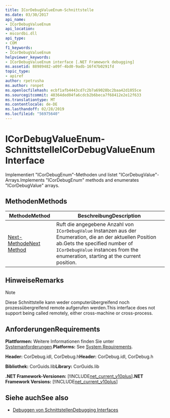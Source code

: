```yaml
---
title: ICorDebugValueEnum-Schnittstelle
ms.date: 03/30/2017
api_name:
- ICorDebugValueEnum
api_location:
- mscordbi.dll
api_type:
- COM
f1_keywords:
- ICorDebugValueEnum
helpviewer_keywords:
- ICorDebugValueEnum interface [.NET Framework debugging]
ms.assetid: 88989482-a09f-4bd0-9adb-16f47b0291fd
topic_type:
- apiref
author: rpetrusha
ms.author: ronpet
ms.openlocfilehash: ecbf1afb4443cd7c2b7a69028bc2baa42d1055ce
ms.sourcegitcommit: 40364ded04fa6cdcb2b6beca7f68412e2e12f633
ms.translationtype: MT
ms.contentlocale: de-DE
ms.lasthandoff: 02/28/2019
ms.locfileid: "56975640"
---
```

# <a name="icordebugvalueenum-interface"></a><span data-ttu-id="017df-102">ICorDebugValueEnum-Schnittstelle</span><span class="sxs-lookup"><span data-stu-id="017df-102">ICorDebugValueEnum Interface</span></span>
<span data-ttu-id="017df-103">Implementiert "ICorDebugEnum"-Methoden und listet "ICorDebugValue"-Arrays.</span><span class="sxs-lookup"><span data-stu-id="017df-103">Implements "ICorDebugEnum" methods and enumerates "ICorDebugValue" arrays.</span></span>  
  
## <a name="methods"></a><span data-ttu-id="017df-104">Methoden</span><span class="sxs-lookup"><span data-stu-id="017df-104">Methods</span></span>  
  
|<span data-ttu-id="017df-105">Methode</span><span class="sxs-lookup"><span data-stu-id="017df-105">Method</span></span>|<span data-ttu-id="017df-106">Beschreibung</span><span class="sxs-lookup"><span data-stu-id="017df-106">Description</span></span>|  
|------------|-----------------|  
|[<span data-ttu-id="017df-107">Next-Methode</span><span class="sxs-lookup"><span data-stu-id="017df-107">Next Method</span></span>](../../../../docs/framework/unmanaged-api/debugging/icordebugvalueenum-next-method.md)|<span data-ttu-id="017df-108">Ruft die angegebene Anzahl von `ICorDebugValue` Instanzen aus der Enumeration, die an der aktuellen Position ab.</span><span class="sxs-lookup"><span data-stu-id="017df-108">Gets the specified number of `ICorDebugValue` instances from the enumeration, starting at the current position.</span></span>|  
  
## <a name="remarks"></a><span data-ttu-id="017df-109">Hinweise</span><span class="sxs-lookup"><span data-stu-id="017df-109">Remarks</span></span>  
  
> [!NOTE]
>  <span data-ttu-id="017df-110">Diese Schnittstelle kann weder computerübergreifend noch prozessübergreifend remote aufgerufen werden.</span><span class="sxs-lookup"><span data-stu-id="017df-110">This interface does not support being called remotely, either cross-machine or cross-process.</span></span>  
  
## <a name="requirements"></a><span data-ttu-id="017df-111">Anforderungen</span><span class="sxs-lookup"><span data-stu-id="017df-111">Requirements</span></span>  
 <span data-ttu-id="017df-112">**Plattformen:** Weitere Informationen finden Sie unter [Systemanforderungen](../../../../docs/framework/get-started/system-requirements.md).</span><span class="sxs-lookup"><span data-stu-id="017df-112">**Platforms:** See [System Requirements](../../../../docs/framework/get-started/system-requirements.md).</span></span>  
  
 <span data-ttu-id="017df-113">**Header:** CorDebug.idl, CorDebug.h</span><span class="sxs-lookup"><span data-stu-id="017df-113">**Header:** CorDebug.idl, CorDebug.h</span></span>  
  
 <span data-ttu-id="017df-114">**Bibliothek:** CorGuids.lib</span><span class="sxs-lookup"><span data-stu-id="017df-114">**Library:** CorGuids.lib</span></span>  
  
 <span data-ttu-id="017df-115">**.NET Framework-Versionen:** [!INCLUDE[net_current_v10plus](../../../../includes/net-current-v10plus-md.md)]</span><span class="sxs-lookup"><span data-stu-id="017df-115">**.NET Framework Versions:** [!INCLUDE[net_current_v10plus](../../../../includes/net-current-v10plus-md.md)]</span></span>  
  
## <a name="see-also"></a><span data-ttu-id="017df-116">Siehe auch</span><span class="sxs-lookup"><span data-stu-id="017df-116">See also</span></span>


- [<span data-ttu-id="017df-117">Debuggen von Schnittstellen</span><span class="sxs-lookup"><span data-stu-id="017df-117">Debugging Interfaces</span></span>](../../../../docs/framework/unmanaged-api/debugging/debugging-interfaces.md)
